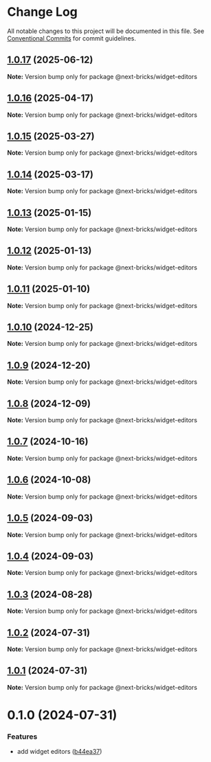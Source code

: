 # Change Log

All notable changes to this project will be documented in this file.
See [Conventional Commits](https://conventionalcommits.org) for commit guidelines.

## [1.0.17](https://github.com/easyops-cn/next-advanced-bricks/compare/@next-bricks/widget-editors@1.0.16...@next-bricks/widget-editors@1.0.17) (2025-06-12)

**Note:** Version bump only for package @next-bricks/widget-editors





## [1.0.16](https://github.com/easyops-cn/next-advanced-bricks/compare/@next-bricks/widget-editors@1.0.15...@next-bricks/widget-editors@1.0.16) (2025-04-17)

**Note:** Version bump only for package @next-bricks/widget-editors





## [1.0.15](https://github.com/easyops-cn/next-advanced-bricks/compare/@next-bricks/widget-editors@1.0.14...@next-bricks/widget-editors@1.0.15) (2025-03-27)

**Note:** Version bump only for package @next-bricks/widget-editors





## [1.0.14](https://github.com/easyops-cn/next-advanced-bricks/compare/@next-bricks/widget-editors@1.0.13...@next-bricks/widget-editors@1.0.14) (2025-03-17)

**Note:** Version bump only for package @next-bricks/widget-editors





## [1.0.13](https://github.com/easyops-cn/next-advanced-bricks/compare/@next-bricks/widget-editors@1.0.12...@next-bricks/widget-editors@1.0.13) (2025-01-15)

**Note:** Version bump only for package @next-bricks/widget-editors





## [1.0.12](https://github.com/easyops-cn/next-advanced-bricks/compare/@next-bricks/widget-editors@1.0.11...@next-bricks/widget-editors@1.0.12) (2025-01-13)

**Note:** Version bump only for package @next-bricks/widget-editors





## [1.0.11](https://github.com/easyops-cn/next-bricks/compare/@next-bricks/widget-editors@1.0.10...@next-bricks/widget-editors@1.0.11) (2025-01-10)

**Note:** Version bump only for package @next-bricks/widget-editors





## [1.0.10](https://github.com/easyops-cn/next-bricks/compare/@next-bricks/widget-editors@1.0.9...@next-bricks/widget-editors@1.0.10) (2024-12-25)

**Note:** Version bump only for package @next-bricks/widget-editors





## [1.0.9](https://github.com/easyops-cn/next-bricks/compare/@next-bricks/widget-editors@1.0.8...@next-bricks/widget-editors@1.0.9) (2024-12-20)

**Note:** Version bump only for package @next-bricks/widget-editors





## [1.0.8](https://github.com/easyops-cn/next-bricks/compare/@next-bricks/widget-editors@1.0.7...@next-bricks/widget-editors@1.0.8) (2024-12-09)

**Note:** Version bump only for package @next-bricks/widget-editors





## [1.0.7](https://github.com/easyops-cn/next-bricks/compare/@next-bricks/widget-editors@1.0.6...@next-bricks/widget-editors@1.0.7) (2024-10-16)

**Note:** Version bump only for package @next-bricks/widget-editors





## [1.0.6](https://github.com/easyops-cn/next-bricks/compare/@next-bricks/widget-editors@1.0.5...@next-bricks/widget-editors@1.0.6) (2024-10-08)

**Note:** Version bump only for package @next-bricks/widget-editors





## [1.0.5](https://github.com/easyops-cn/next-bricks/compare/@next-bricks/widget-editors@1.0.4...@next-bricks/widget-editors@1.0.5) (2024-09-03)

**Note:** Version bump only for package @next-bricks/widget-editors

## [1.0.4](https://github.com/easyops-cn/next-bricks/compare/@next-bricks/widget-editors@1.0.3...@next-bricks/widget-editors@1.0.4) (2024-09-03)

**Note:** Version bump only for package @next-bricks/widget-editors

## [1.0.3](https://github.com/easyops-cn/next-bricks/compare/@next-bricks/widget-editors@1.0.2...@next-bricks/widget-editors@1.0.3) (2024-08-28)

**Note:** Version bump only for package @next-bricks/widget-editors

## [1.0.2](https://github.com/easyops-cn/next-bricks/compare/@next-bricks/widget-editors@1.0.1...@next-bricks/widget-editors@1.0.2) (2024-07-31)

**Note:** Version bump only for package @next-bricks/widget-editors

## [1.0.1](https://github.com/easyops-cn/next-bricks/compare/@next-bricks/widget-editors@0.1.0...@next-bricks/widget-editors@1.0.1) (2024-07-31)

**Note:** Version bump only for package @next-bricks/widget-editors

# 0.1.0 (2024-07-31)

### Features

- add widget editors ([b44ea37](https://github.com/easyops-cn/next-bricks/commit/b44ea3732d86ebe5e20d4f9eaf65147aa072adf1))
